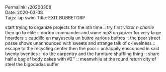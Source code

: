 Permalink: /20200308  
Date: 2020-03-08  
Tags: lap swim
Title: EXIT BUBBETORP  
  
start trying to organize projects for the nth time :: try first _victor n charlie_ then go to elite :: norton commander and some mp3 organizer for very large hoarders :: caudillo en mayuscula un buitre various buitres :: the pear street posse shows unannounced with sweets and strange talk of c-levelness :: escape to the recycling center then the pool :: unhappily ensconced in said twenty twenties :: do the carpentry and the furniture shuffling thing :: share half a bag of body cakes with #2™ :: meanwhile at the round return city of steel the bigodudas suffer